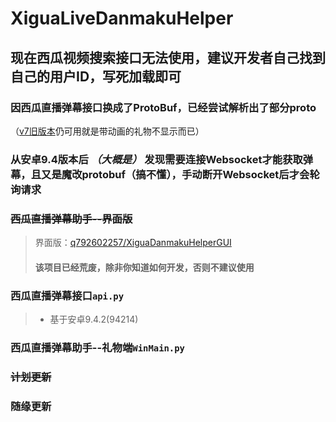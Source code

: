 # XiguaLiveDanmakuHelper

## 现在西瓜视频搜索接口无法使用，建议开发者自己找到自己的用户ID，写死加载即可

### 因西瓜直播弹幕接口换成了ProtoBuf，已经尝试解析出了部分proto
（[v7旧版本](https://github.com/q792602257/XiguaLiveDanmakuHelper/tree/v7)仍可用就是带动画的礼物不显示而已）

### 从安卓9.4版本后 *（大概是）* 发现需要连接Websocket才能获取弹幕，且又是魔改protobuf（搞不懂），手动断开Websocket后才会轮询请求

### ~~西瓜直播弹幕助手--界面版~~

> 界面版：[q792602257/XiguaDanmakuHelperGUI](https://github.com/q792602257/XiguaDanmakuHelperGUI "C# ver")
> #### 该项目已经荒废，除非你知道如何开发，否则不建议使用

### 西瓜直播弹幕接口```api.py```

> - 基于安卓9.4.2(94214)

### 西瓜直播弹幕助手--礼物端```WinMain.py```

### ~~计划更新~~

### 随缘更新
